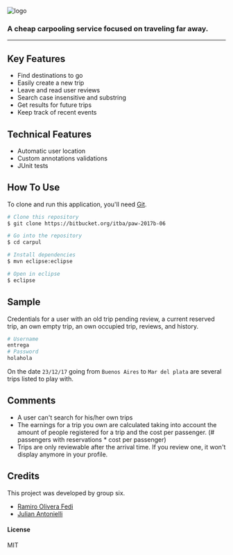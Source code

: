 
![logo](http://pawserver.it.itba.edu.ar/paw-2017b-6/static/images/logo.png)
### A cheap carpooling service focused on traveling far away.
---
## Key Features

* Find destinations to go
* Easily create a new trip
* Leave and read user reviews
* Search case insensitive and substring
* Get results for future trips
* Keep track of recent events

## Technical Features
* Automatic user location
* Custom annotations validations
* JUnit tests

## How To Use

To clone and run this application, you'll need [Git](https://git-scm.com).

```bash
# Clone this repository
$ git clone https://bitbucket.org/itba/paw-2017b-06

# Go into the repository
$ cd carpul

# Install dependencies
$ mvn eclipse:eclipse

# Open in eclipse
$ eclipse
```

## Sample

Credentials for a user with an old trip pending review, a current reserved trip, an own empty trip, an own occupied trip, reviews, and history.

```bash
# Username
entrega
# Password
holahola
```

On the date `23/12/17` going from `Buenos Aires` to `Mar del plata` are several trips listed to play with.

## Comments

* A user can't search for his/her own trips
* The earnings for a trip you own are calculated taking into account the amount of people registered for a trip and the cost per passenger. (# passengers with reservations * cost per passenger)
* Trips are only reviewable after the arrival time. If you review one, it won't display anymore in your profile.

## Credits

This project was developed by group six.

- [Ramiro Olivera Fedi](https://github.com/ramadis)
- [Julian Antonielli](https://github.com/jjant)

#### License

MIT
